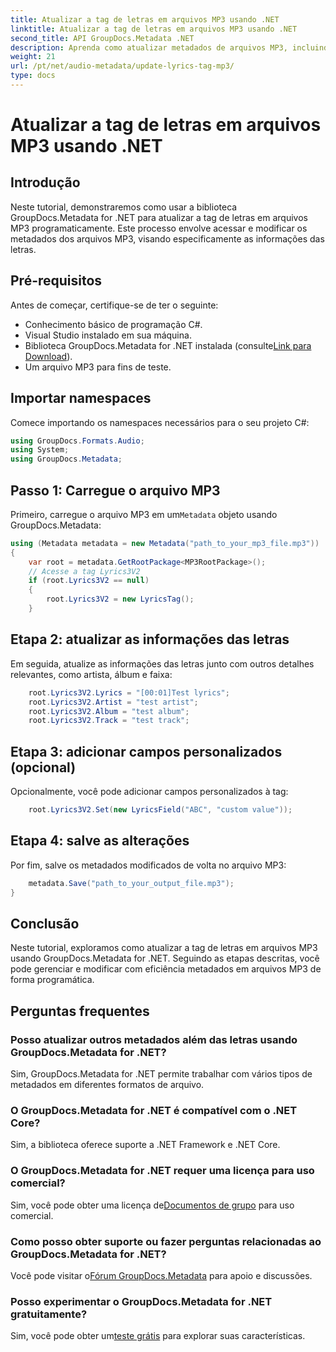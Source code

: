 ```yaml
---
title: Atualizar a tag de letras em arquivos MP3 usando .NET
linktitle: Atualizar a tag de letras em arquivos MP3 usando .NET
second_title: API GroupDocs.Metadata .NET
description: Aprenda como atualizar metadados de arquivos MP3, incluindo letras, artistas e detalhes do álbum de forma programática usando GroupDocs.Metadata for .NET.
weight: 21
url: /pt/net/audio-metadata/update-lyrics-tag-mp3/
type: docs
---
```

# Atualizar a tag de letras em arquivos MP3 usando .NET

## Introdução
Neste tutorial, demonstraremos como usar a biblioteca GroupDocs.Metadata for .NET para atualizar a tag de letras em arquivos MP3 programaticamente. Este processo envolve acessar e modificar os metadados dos arquivos MP3, visando especificamente as informações das letras.
## Pré-requisitos
Antes de começar, certifique-se de ter o seguinte:
- Conhecimento básico de programação C#.
- Visual Studio instalado em sua máquina.
-  Biblioteca GroupDocs.Metadata for .NET instalada (consulte[Link para Download](https://releases.groupdocs.com/metadata/net/)).
- Um arquivo MP3 para fins de teste.

## Importar namespaces
Comece importando os namespaces necessários para o seu projeto C#:
```csharp
using GroupDocs.Formats.Audio;
using System;
using GroupDocs.Metadata;
```
## Passo 1: Carregue o arquivo MP3
 Primeiro, carregue o arquivo MP3 em um`Metadata` objeto usando GroupDocs.Metadata:
```csharp
using (Metadata metadata = new Metadata("path_to_your_mp3_file.mp3"))
{
    var root = metadata.GetRootPackage<MP3RootPackage>();
    // Acesse a tag Lyrics3V2
    if (root.Lyrics3V2 == null)
    {
        root.Lyrics3V2 = new LyricsTag();
    }
```
## Etapa 2: atualizar as informações das letras
Em seguida, atualize as informações das letras junto com outros detalhes relevantes, como artista, álbum e faixa:
```csharp
    root.Lyrics3V2.Lyrics = "[00:01]Test lyrics";
    root.Lyrics3V2.Artist = "test artist";
    root.Lyrics3V2.Album = "test album";
    root.Lyrics3V2.Track = "test track";
```
## Etapa 3: adicionar campos personalizados (opcional)
Opcionalmente, você pode adicionar campos personalizados à tag:
```csharp
    root.Lyrics3V2.Set(new LyricsField("ABC", "custom value"));
```
## Etapa 4: salve as alterações
Por fim, salve os metadados modificados de volta no arquivo MP3:
```csharp
    metadata.Save("path_to_your_output_file.mp3");
}
```

## Conclusão
Neste tutorial, exploramos como atualizar a tag de letras em arquivos MP3 usando GroupDocs.Metadata for .NET. Seguindo as etapas descritas, você pode gerenciar e modificar com eficiência metadados em arquivos MP3 de forma programática.

## Perguntas frequentes
### Posso atualizar outros metadados além das letras usando GroupDocs.Metadata for .NET?
Sim, GroupDocs.Metadata for .NET permite trabalhar com vários tipos de metadados em diferentes formatos de arquivo.
### O GroupDocs.Metadata for .NET é compatível com o .NET Core?
Sim, a biblioteca oferece suporte a .NET Framework e .NET Core.
### O GroupDocs.Metadata for .NET requer uma licença para uso comercial?
 Sim, você pode obter uma licença de[Documentos de grupo](https://purchase.groupdocs.com/buy) para uso comercial.
### Como posso obter suporte ou fazer perguntas relacionadas ao GroupDocs.Metadata for .NET?
 Você pode visitar o[Fórum GroupDocs.Metadata](https://forum.groupdocs.com/c/metadata/14) para apoio e discussões.
### Posso experimentar o GroupDocs.Metadata for .NET gratuitamente?
 Sim, você pode obter um[teste grátis](https://releases.groupdocs.com/) para explorar suas características.